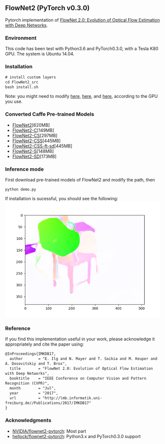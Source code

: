 ## FlowNet2 (PyTorch v0.3.0)

Pytorch implementation of [FlowNet 2.0: Evolution of Optical Flow Estimation with Deep Networks](https://arxiv.org/abs/1612.01925). 

### Environment

This code has been test with Python3.6 and PyTorch0.3.0, with a Tesla K80 GPU. The system is Ubuntu 14.04.

### Installation 

    # install custom layers
    cd FlowNet2_src
    bash install.sh

Note: you might need to modify [here](https://github.com/vt-vl-lab/pytorch_flownet2/blob/master/FlowNet2_src/models/components/ops/channelnorm/make.sh#L10), [here](https://github.com/vt-vl-lab/pytorch_flownet2/blob/master/FlowNet2_src/models/components/ops/correlation/make.sh#L12), and [here](https://github.com/vt-vl-lab/pytorch_flownet2/blob/master/FlowNet2_src/models/components/ops/resample2d/make.sh#L10), according to the GPU you use.

### Converted Caffe Pre-trained Models
* [FlowNet2](https://drive.google.com/file/d/1hF8vS6YeHkx3j2pfCeQqqZGwA_PJq_Da/view?usp=sharing)[620MB]
* [FlowNet2-C](https://drive.google.com/file/d/1BFT6b7KgKJC8rA59RmOVAXRM_S7aSfKE/view?usp=sharing)[149MB]
* [FlowNet2-CS](https://drive.google.com/file/d/1iBJ1_o7PloaINpa8m7u_7TsLCX0Dt_jS/view?usp=sharing)[297MB]
* [FlowNet2-CSS](https://drive.google.com/file/d/157zuzVf4YMN6ABAQgZc8rRmR5cgWzSu8/view?usp=sharing)[445MB]
* [FlowNet2-CSS-ft-sd](https://drive.google.com/file/d/1R5xafCIzJCXc8ia4TGfC65irmTNiMg6u/view?usp=sharing)[445MB]
* [FlowNet2-S](https://drive.google.com/file/d/1V61dZjFomwlynwlYklJHC-TLfdFom3Lg/view?usp=sharing)[148MB]
* [FlowNet2-SD](https://drive.google.com/file/d/1QW03eyYG_vD-dT-Mx4wopYvtPu_msTKn/view?usp=sharing)[173MB]

### Inference mode
First download pre-trained models of FlowNet2 and modify the path, then

```
python demo.py
```    

If installation is sucessful, you should see the following:
![FlowNet2 Sample Prediction](/FlowNet2_src/example/flow0.png?raw=true)
   
### Reference 
If you find this implementation useful in your work, please acknowledge it appropriately and cite the paper using:
````
@InProceedings{IMKDB17,
  author       = "E. Ilg and N. Mayer and T. Saikia and M. Keuper and A. Dosovitskiy and T. Brox",
  title        = "FlowNet 2.0: Evolution of Optical Flow Estimation with Deep Networks",
  booktitle    = "IEEE Conference on Computer Vision and Pattern Recognition (CVPR)",
  month        = "Jul",
  year         = "2017",
  url          = "http://lmb.informatik.uni-freiburg.de//Publications/2017/IMKDB17"
}
````

### Acknowledgments
* [NVIDIA/flownet2-pytorch](https://github.com/NVIDIA/flownet2-pytorch): Most part
* [hellock/flownet2-pytorch](https://github.com/hellock/flownet2-pytorch): Python3.x and PyTorch0.3.0 support
